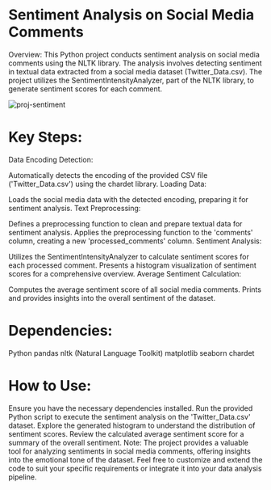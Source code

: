 # Sentiment Analysis on Social Media Comments

Overview:
This Python project conducts sentiment analysis on social media comments using the NLTK library. The analysis involves detecting sentiment in textual data extracted from a social media dataset (Twitter_Data.csv). The project utilizes the SentimentIntensityAnalyzer, part of the NLTK library, to generate sentiment scores for each comment.

![proj-sentiment](https://github.com/mahmoudmayaleh/Sentiment_Analysis/assets/124529384/d00209b6-322d-4b03-a860-aa1bd71582b8)

# Key Steps:
Data Encoding Detection:

Automatically detects the encoding of the provided CSV file ('Twitter_Data.csv') using the chardet library.
Loading Data:

Loads the social media data with the detected encoding, preparing it for sentiment analysis.
Text Preprocessing:

Defines a preprocessing function to clean and prepare textual data for sentiment analysis.
Applies the preprocessing function to the 'comments' column, creating a new 'processed_comments' column.
Sentiment Analysis:

Utilizes the SentimentIntensityAnalyzer to calculate sentiment scores for each processed comment.
Presents a histogram visualization of sentiment scores for a comprehensive overview.
Average Sentiment Calculation:

Computes the average sentiment score of all social media comments.
Prints and provides insights into the overall sentiment of the dataset.
# Dependencies:
Python
pandas
nltk (Natural Language Toolkit)
matplotlib
seaborn
chardet
# How to Use:
Ensure you have the necessary dependencies installed.
Run the provided Python script to execute the sentiment analysis on the 'Twitter_Data.csv' dataset.
Explore the generated histogram to understand the distribution of sentiment scores.
Review the calculated average sentiment score for a summary of the overall sentiment.
Note:
The project provides a valuable tool for analyzing sentiments in social media comments, offering insights into the emotional tone of the dataset.
Feel free to customize and extend the code to suit your specific requirements or integrate it into your data analysis pipeline.
